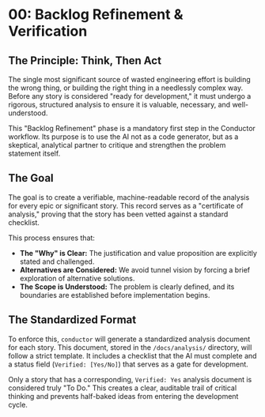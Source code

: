 # 00: Backlog Refinement & Verification

## The Principle: Think, Then Act

The single most significant source of wasted engineering effort is building the wrong thing, or building the right thing in a needlessly complex way. Before any story is considered "ready for development," it must undergo a rigorous, structured analysis to ensure it is valuable, necessary, and well-understood.

This "Backlog Refinement" phase is a mandatory first step in the Conductor workflow. Its purpose is to use the AI not as a code generator, but as a skeptical, analytical partner to critique and strengthen the problem statement itself.

## The Goal

The goal is to create a verifiable, machine-readable record of the analysis for every epic or significant story. This record serves as a "certificate of analysis," proving that the story has been vetted against a standard checklist.

This process ensures that:
- **The "Why" is Clear:** The justification and value proposition are explicitly stated and challenged.
- **Alternatives are Considered:** We avoid tunnel vision by forcing a brief exploration of alternative solutions.
- **The Scope is Understood:** The problem is clearly defined, and its boundaries are established before implementation begins.

## The Standardized Format

To enforce this, `conductor` will generate a standardized analysis document for each story. This document, stored in the `/docs/analysis/` directory, will follow a strict template. It includes a checklist that the AI must complete and a status field (`Verified: [Yes/No]`) that serves as a gate for development.

Only a story that has a corresponding, `Verified: Yes` analysis document is considered truly "To Do." This creates a clear, auditable trail of critical thinking and prevents half-baked ideas from entering the development cycle.
